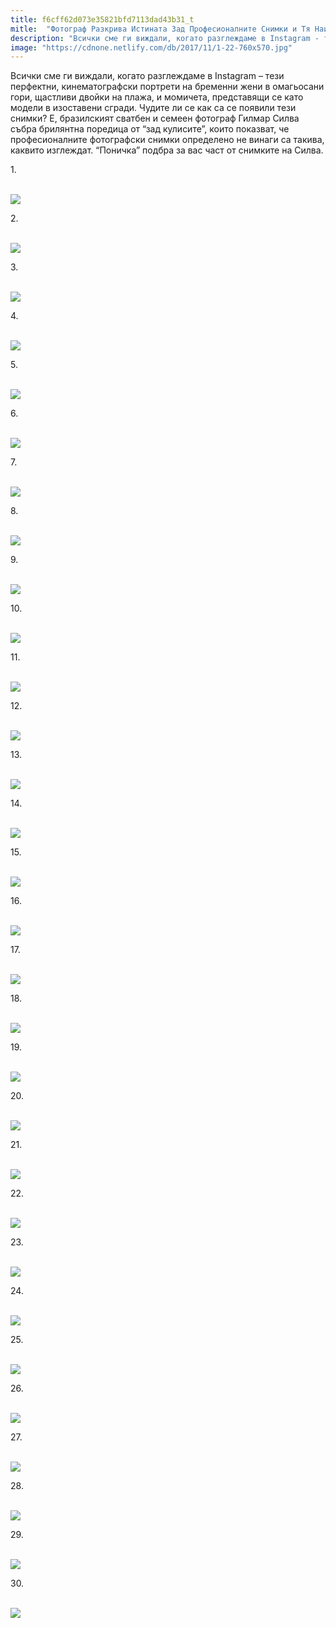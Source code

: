 ```yaml
---
title: f6cff62d073e35821bfd7113dad43b31_t
mitle:  "Фотограф Разкрива Истината Зад Професионалните Снимки и Тя Наистина Ще Ви Изненада!"
description: "Всички сме ги виждали, когато разглеждаме в Instagram - тези перфектни, кинематографски портрети на бременни жени в омагьосани гори, щастливи двойки на плажа, и момичета"
image: "https://cdnone.netlify.com/db/2017/11/1-22-760x570.jpg"
---
```


 <p>Всички сме ги виждали, когато разглеждаме в Instagram – тези перфектни, кинематографски портрети на бременни жени в омагьосани гори, щастливи двойки на плажа, и момичета, представящи се като модели в изоставени сгради. Чудите ли се как са се появили тези снимки? Е, бразилският сватбен и семеен фотограф Гилмар Силва събра брилянтна поредица от “зад кулисите”, които показват, че професионалните фотографски снимки определено не винаги са такива, каквито изглеждат. “Поничка” подбра за вас част от снимките на Силва.</p>      <p>1.</p> <p> <br/><img src="https://cdnone.netlify.com/db/2017/11/1-22-760x570.jpg"/><br/></p> <p>2.</p>      <p> <br/><img src="https://cdnone.netlify.com/db/2017/11/2-22-760x907.jpg"/><br/></p> <p>3.</p> <p> <br/><img src="https://cdnone.netlify.com/db/2017/11/3-22-760x688.jpg"/><br/></p> <p>4.</p>      <p> <br/><img src="https://cdnone.netlify.com/db/2017/11/4-22-760x580.jpg"/><br/></p> <p>5.</p> <p> <br/><img src="https://cdnone.netlify.com/db/2017/11/5-21-760x742.jpg"/><br/></p> <p>6.</p> <p> <br/><img src="https://cdnone.netlify.com/db/2017/11/6-22-760x947.jpg"/><br/></p> <p>7.</p>      <p> <br/><img src="https://cdnone.netlify.com/db/2017/11/7-23-760x685.jpg"/><br/></p> <p>8.</p> <p> <br/><img src="https://cdnone.netlify.com/db/2017/11/8-23-760x768.jpg"/><br/></p> <p>9.</p>      <p> <br/><img src="https://cdnone.netlify.com/db/2017/11/9-23-760x751.jpg"/><br/></p> <p>10.</p> <p> <br/><img src="https://cdnone.netlify.com/db/2017/11/10-23-760x396.jpg"/><br/></p> <p>11.</p> <p> <br/><img src="https://cdnone.netlify.com/db/2017/11/11-23-760x674.jpg"/><br/></p> <p>12.</p> <p> <br/><img src="https://cdnone.netlify.com/db/2017/11/12-21-760x782.jpg"/><br/></p> <p>13.</p> <p> <br/><img src="https://cdnone.netlify.com/db/2017/11/13-22-760x511.jpg"/><br/></p> <p>14.</p> <p> <br/><img src="https://cdnone.netlify.com/db/2017/11/14-21-760x744.jpg"/><br/></p> <p>15.</p> <p> <br/><img src="https://cdnone.netlify.com/db/2017/11/15-21-760x751.jpg"/><br/></p> <p>16.</p> <p> <br/><img src="https://cdnone.netlify.com/db/2017/11/16-20-760x986.jpg"/><br/></p> <p>17.</p> <p> <br/><img src="https://cdnone.netlify.com/db/2017/11/17-19-760x448.jpg"/><br/></p> <p>18.</p> <p> <br/><img src="https://cdnone.netlify.com/db/2017/11/18-19-760x695.jpg"/><br/></p> <p>19.</p> <p> <br/><img src="https://cdnone.netlify.com/db/2017/11/19-16-760x756.jpg"/><br/></p> <p>20.</p> <p> <br/><img src="https://cdnone.netlify.com/db/2017/11/20-15-760x749.jpg"/><br/></p> <p>21.</p> <p> <br/><img src="https://cdnone.netlify.com/db/2017/11/21-13-760x571.jpg"/><br/></p> <p>22.</p> <p> <br/><img src="https://cdnone.netlify.com/db/2017/11/22-10-760x751.jpg"/><br/></p> <p>23.</p> <p> <br/><img src="https://cdnone.netlify.com/db/2017/11/23-11-760x967.jpg"/><br/></p> <p>24.</p> <p> <br/><img src="https://cdnone.netlify.com/db/2017/11/24-10-760x713.jpg"/><br/></p> <p>25.</p> <p> <br/><img src="https://cdnone.netlify.com/db/2017/11/25-9-760x775.jpg"/><br/></p> <p>26.</p> <p> <br/><img src="https://cdnone.netlify.com/db/2017/11/26-7-760x644.jpg"/><br/></p> <p>27.</p> <p> <br/><img src="https://cdnone.netlify.com/db/2017/11/27-8-760x692.jpg"/><br/></p> <p>28.</p> <p> <br/><img src="https://cdnone.netlify.com/db/2017/11/28-7-760x658.jpg"/><br/></p> <p>29.</p> <p> <br/><img src="https://cdnone.netlify.com/db/2017/11/29-6-760x683.jpg"/><br/></p> <p>30.</p> <p> <br/><img src="https://cdnone.netlify.com/db/2017/11/30-5-760x750.jpg"/><br/></p>       
